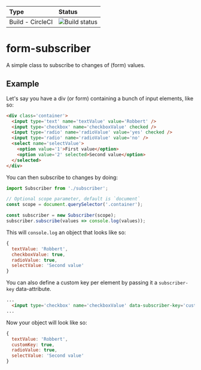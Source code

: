 | Type     | Status     |
| :------------- | :------------- |
| Build - CircleCI     | ![Build status](https://img.shields.io/circleci/project/github/robbertvancaem/form-subscriber/master.svg)       |


# form-subscriber

A simple class to subscribe to changes of (form) values.

## Example
Let's say you have a div (or form) containing a bunch of input elements, like so:

```html
<div class='container'>
  <input type='text' name='textValue' value='Robbert' />
  <input type='checkbox' name='checkboxValue' checked />
  <input type='radio' name='radioValue' value='yes' checked />
  <input type='radio' name='radioValue' value='no' />
  <select name='selectValue'>
    <option value='1'>First value</option>
    <option value='2' selected>Second value</option>
  </selected>
</div>
```

You can then subscribe to changes by doing:
```javascript
import Subscriber from './subscriber';

// Optional scope parameter, default is `document`
const scope = document.querySelector('.container');

const subscriber = new Subscriber(scope);
subscriber.subscribe(values => console.log(values));
```

This will `console.log` an object that looks like so:
```javascript
{
  textValue: 'Robbert',
  checkboxValue: true,
  radioValue: true,
  selectValue: 'Second value'
}
```

You can also define a custom key per element by passing it a `subscriber-key` data-attribute.
```html
...
  <input type='checkbox' name='checkboxValue' data-subscriber-key='customKey' checked />
...
```

Now your object will look like so:
```javascript
{
  textValue: 'Robbert',
  customKey: true,
  radioValue: true,
  selectValue: 'Second value'
}
```
